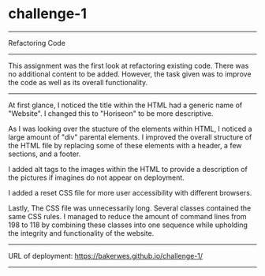 # challenge-1
***
Refactoring Code
***

This assignment was the first look at refactoring existing code. There was no additional content to be added. However, the task given was to improve the code as well as its overall functionality.

***

At first glance, I noticed the title within the HTML had a generic name of "Website". I changed this to "Horiseon" to be more descriptive. 

As I was looking over the stucture of the elements within HTML, I noticed a large amount of "div" parental elements. I improved the overall structure of the HTML file by replacing some of these elements with a header, a few sections, and a footer. 

I added alt tags to the images within the HTML to provide a description of the pictures if imagines do not appear on deployment.

I added a reset CSS file for more user accessibility with different browsers.

Lastly, The CSS file was unnecessarily long. Several classes contained the same CSS rules. I managed to reduce the amount of command lines from 198 to 118 by combining these classes into one sequence while upholding the integrity and functionality of the website.

***

URL of deployment:
https://bakerwes.github.io/challenge-1/

***
